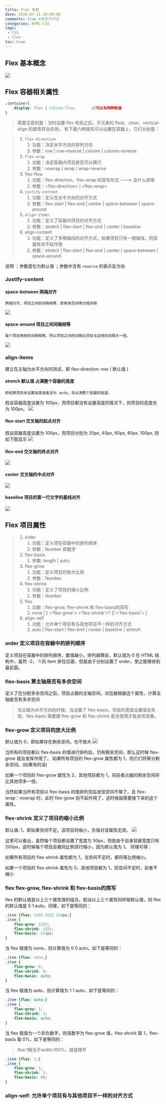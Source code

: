 ```yaml
---
title: flex 布局
date: 2018-07-11 20:49:40
comments: true #是否可评论
categories: HTML-CSS
tags: 
 - CSS
 - flex
toc: true
---
```


## Flex 基本概念
![](http://pbj98r3fm.bkt.clouddn.com/flex.jpg)

## Flex 容器相关属性
```css
.container{
    display: flex | inline-flex;       //可以有两种取值
}
```
> 需要注意的是：当时设置 flex 布局之后，子元素的 float、clear、vertical-align 的属性将会失效。
有下面六种属性可以设置在容器上，它们分别是：

> 1. `flex-direction`  
>    1. 功能：决定水平方向的排列方向 
>    2. 参数：row \| row-reverse \| column \| column-reverse
> 2. `flex-wrap`
>    1. 功能：决定容器内项目是否可以换行
>    2. 参数：nowrap \| wrap \| wrap-reverse
> 3. flex-flow
>    1. 功能：flex-direction、flex-wrap 的简写形式 ---&gt; 没什么卵用
>    2. 参数：&lt;flex-direction&gt; \| &lt;flex-wrap&gt;
> 4. `justify-content`
>    1. 功能：定义在水平方向的对齐方式
>    2. 参数：flex-start \| flex-end \| center \| space-between \| space-around
> 5. `align-items`
>    1. 功能：定义了容器内项目的对齐方式
>    2. 参数：stretch \| flex-start \| flex-end \| center \| baseline 
> 6. align-content
>    1. 功能：定义了多根轴线的对齐方式，如果项目只有一根轴线，则该属性将不起作用
>    2. 参数：stretch \| flex-start \| flex-end \| center \| space-between \| space-around

说明 ：参数首位为默认值 ；参数中含有 `reverse` 的表示反方向

### Justify-content
#### space-between 两端对齐
    两端对齐，项目之间的间隔相等，即剩余空间等分成间隙
![](http://pbj98r3fm.bkt.clouddn.com/space-between.png)
#### space-around 项目之间间隔相等
    每个项目两侧的间隔相等，所以项目之间的间隔比项目与边缘的间隔大一倍。
![](http://pbj98r3fm.bkt.clouddn.com/space-around.png)

### align-items
建立在主轴为水平方向时测试，即 flex-direction: row ( 默认值 )

#### stretch 默认值 占满整个容器的高度
    即如果项目未设置高度或者设为 auto，将占满整个容器的高度。
假设容器高度设置为 100px，而项目都没有设置高度的情况下，则项目的高度也为 100px。
![](http://pbj98r3fm.bkt.clouddn.com/align-items01.jpg)   

#### flex-start 交叉轴的起点对齐
假设容器高度设置为 100px，而项目分别为 20px, 40px, 60px, 80px, 100px, 则如下图显示
![](http://pbj98r3fm.bkt.clouddn.com/align-items02.jpg)  

#### flex-end 交叉轴的终点对齐
![](http://pbj98r3fm.bkt.clouddn.com/align-items03.jpg)

#### center 交叉轴的中点对齐
![](http://pbj98r3fm.bkt.clouddn.com/align-items04.jpg)

#### baseline 项目的第一行文字的基线对齐
![](http://pbj98r3fm.bkt.clouddn.com/align-items05.jpg)

## Flex 项目属性
> 1. order
>    1. 功能：定义项在容器中的排列顺序
>    2. 参数：Number 即数字
> 2. flex-basis
>    1. 参数: length | auto;
> 3. flex-grow
>    1. 功能：定义项目的放大比例   
>    2. 参数：Number
> 4. flex-shrink
>    1. 功能：定义了项目的缩小比例
>    2. 参数：Number
> 5. flex
>    1. 功能：flex-grow, flex-shrink 和 flex-basis的简写
>    2. none | [ <'flex-grow'> <'flex-shrink'>? || <'flex-basis'> ]
> 6. align-self
>    1. 功能：允许单个项目有与其他项目不一样的对齐方式
>    2. auto | flex-start | flex-end | center | baseline | stretch

### order 定义项目在容器中的排列顺序
定义项目在容器中的排列顺序，数值越小，排列越靠前，默认值为 0
在 HTML 结构中，虽然 -2，-1 的 item 排在后面，但是由于分别设置了 order，使之能够排到最前面。 

### flex-basis 算主轴是否有多余空间
定义了在分配多余空间之前，项目占据的主轴空间，浏览器根据这个属性，计算主轴是否有多余空间
> 当主轴为水平方向的时候，当设置了 flex-basis，项目的宽度设置值会失效，flex-basis 需要跟 flex-grow 和 flex-shrink 配合使用才能发挥效果。

### flex-grow 定义项目的放大比例
默认值为 0，即如果存在剩余空间，也不放大 
![](http://pbj98r3fm.bkt.clouddn.com/flex-grow.jpg)

当所有的项目都以 flex-basis 的值进行排列后，仍有剩余空间，那么这时候 flex-grow 就会发挥作用了。 如果所有项目的 flex-grow 属性都为 1，则它们将等分剩余空间。(如果有的话)

如果一个项目的 flex-grow 属性为 2，其他项目都为 1，则前者占据的剩余空间将比其他项多一倍。

当然如果当所有项目以 flex-basis 的值排列完后发现空间不够了，且 flex-wrap：nowrap 时，此时 flex-grow 则不起作用了，这时候就需要接下来的这个属性。

### flex-shrink 定义了项目的缩小比例
默认值: 1，即如果空间不足，该项目将缩小，负值对该属性无效。 
![](http://pbj98r3fm.bkt.clouddn.com/flex-shrink.jpg)

这里可以看出，虽然每个项目都设置了宽度为 50px，但是由于自身容器宽度只有 200px，这时候每个项目会被同比例进行缩小，因为默认值为 1。 同理可得：

如果所有项目的 flex-shrink 属性都为 1，当空间不足时，都将等比例缩小。

如果一个项目的 flex-shrink 属性为 0，其他项目都为 1，则空间不足时，前者不缩小

### flex  flex-grow, flex-shrink 和 flex-basis的简写
flex 的默认值是以上三个属性值的组合。假设以上三个属性同样取默认值，则 flex 的默认值是 0 1 auto。同理，如下是等同的：
```css
.item {flex: 2333 3222 234px;}
.item {
    flex-grow: 2333;
    flex-shrink: 3222;
    flex-basis: 234px;
}
```

当 flex 取值为 none，则计算值为 0 0 auto，如下是等同的：
```css
.item {flex: none;}
.item {
    flex-grow: 0;
    flex-shrink: 0;
    flex-basis: auto;
}
```

当 flex 取值为 auto，则计算值为 1 1 auto，如下是等同的：
```css
.item {flex: auto;}
.item {
    flex-grow: 1;
    flex-shrink: 1;
    flex-basis: auto;
}
```

当 flex 取值为一个非负数字，则该数字为 flex-grow 值，flex-shrink 取 1，flex-basis 取 0%，如下是等同的：
> flex:1相当于width:100%，就是撑开
```css
.item {flex: 1;}
.item {
    flex-grow: 1;
    flex-shrink: 1;
    flex-basis: 0%;
}
```

### align-self: 允许单个项目有与其他项目不一样的对齐方式